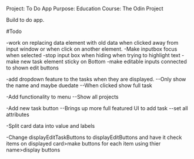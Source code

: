 Project: To Do App
Purpose: Education 
Course: The Odin Project

Build to do app.


#Todo

-work on replacing data element with old data when clicked away from input window or when click on another element.
-Make inputbox focus when selected
-stop input box when hiding when trying to highlight text
-make new task element sticky on Bottom 
-make editable inputs connected to shown edit buttons

-add dropdown feature to the tasks when they are displayed.
--Only show the name and maybe duedate
--When clicked show full task

-Add functionality to menu
--Show all projects

-Add new task button
--Brings up more full featured UI to add task
--set all attributes

-Split card data into value and labels

-Change displayEditTaskButtons to displayEditButtons and have it check items on displayed card>make buttons for each item using thier name>display buttons